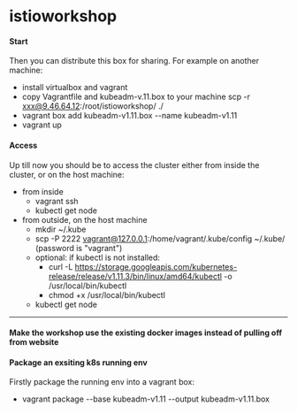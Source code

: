 # istioworkshop


#### Start

Then you can distribute this box for sharing. For example on another machine:

- install virtualbox  and vagrant
- copy  Vagrantfile and kubeadm-v.11.box to your machine
  scp -r xxx@9.46.64.12:/root/istioworkshop/ ./
- vagrant box add kubeadm-v1.11.box --name kubeadm-v1.11
- vagrant up

#### Access

Up till now you should be to access the cluster either from inside the cluster, or on the host machine:

- from inside
    - vagrant ssh
    - kubectl get node
- from outside, on the host machine
    - mkdir ~/.kube
    - scp -P 2222 vagrant@127.0.0.1:/home/vagrant/.kube/config ~/.kube/ (password is "vagrant")
    - optional: if kubectl is not installed:
        - curl -L https://storage.googleapis.com/kubernetes-release/release/v1.11.3/bin/linux/amd64/kubectl -o /usr/local/bin/kubectl
        - chmod +x /usr/local/bin/kubectl
    - kubectl get node

---
#### Make the workshop use the existing docker images instead of pulling off from website

#### Package an exsiting k8s running env 

Firstly package the running env into a vagrant box:

- vagrant package --base kubeadm-v1.11 --output kubeadm-v1.11.box

